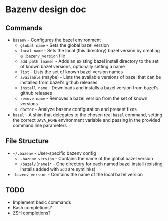 # Bazenv design doc

## Commands

* `bazenv` - Configures the bazel environment
  * `global name` - Sets the global bazel version
  * `local name` - Sets the local (this directory) bazel version by creating a `.bazenv_version` file
  * `add path [name]` - Adds an existing bazel install directory to the set of known bazel versions, optionally setting
    a name
  * `list` - Lists the set of known bazel version names
  * `available` (maybe) - Lists the available versions of bazel that can be installed from bazel's github releases
  * `install name` - Downloads and installs a bazel version from bazel's github releases
  * `remove name` - Removes a bazel version from the set of known versions
  * `doctor` - Analyze bazenv configuration and present fixes
* `bazel` - A shim that delegates to the chosen real `bazel` command, setting the correct `JAVA_HOME` environment
  variable and passing in the provided command line parameters

## File Structure

* `~/.bazenv` - User-specific bazenv config
  * `.bazenv_version` - Contains the name of the global bazel version
  * `/bazel/[name]*` - One directory for each named bazel install (existing installs added with `add` are symlinks)
* `.bazenv_version` - Contains the name of the local bazel version

## TODO

* Implement basic commands
* Bash completions?
* ZSH completions?
